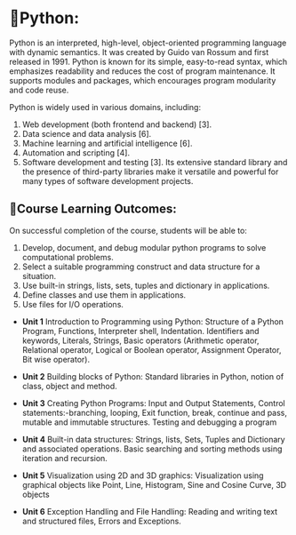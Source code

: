 # 🐍Python:

Python is an interpreted, high-level, object-oriented programming language with dynamic semantics. It was created by Guido van Rossum and first released in 1991. Python is known for its simple, easy-to-read syntax, which emphasizes readability and reduces the cost of program maintenance. It supports modules and packages, which encourages program modularity and code reuse.

Python is widely used in various domains, including:

1. Web development (both frontend and backend) [3].
2. Data science and data analysis [6].
3. Machine learning and artificial intelligence [6].
4. Automation and scripting [4].
5. Software development and testing [3].
Its extensive standard library and the presence of third-party libraries make it versatile and powerful for many types of software development projects.


## 📔Course Learning Outcomes:
On successful completion of the course, students will be able to:
1. Develop, document, and debug modular python programs to solve computational problems.
2. Select a suitable programming construct and data structure for a situation.
3. Use built-in strings, lists, sets, tuples and dictionary in applications.
4. Define classes and use them in applications.
5. Use files for I/O operations.

- **Unit 1**
Introduction to Programming using Python: Structure of a Python Program, Functions, 
Interpreter shell, Indentation. Identifiers and keywords, Literals, Strings, Basic operators 
(Arithmetic operator, Relational operator, Logical or Boolean operator, Assignment Operator, 
Bit wise operator).

- **Unit 2**
Building blocks of Python: Standard libraries in Python, notion of class, object and method.
- **Unit 3**
Creating Python Programs: Input and Output Statements, Control statements:-branching, 
looping, Exit function, break, continue and pass, mutable and immutable structures. Testing and 
debugging a program
- **Unit 4**
Built-in data structures: Strings, lists, Sets, Tuples and Dictionary and associated operations. 
Basic searching and sorting methods using iteration and recursion.
- **Unit 5**
Visualization using 2D and 3D graphics: Visualization using graphical objects like Point, Line, 
Histogram, Sine and Cosine Curve, 3D objects 
- **Unit 6**
Exception Handling and File Handling: Reading and writing text and structured files, Errors 
and Exceptions. 
 



